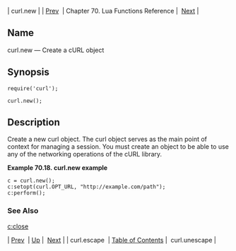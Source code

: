 | curl.new |
| [Prev](lua.ref.curl.escape)  | Chapter 70. Lua Functions Reference |  [Next](lua.ref.curl.unescape) |

<a name="lua.ref.curl.new"></a>
## Name

curl.new — Create a cURL object

<a name="idp15663536"></a>
## Synopsis

`require('curl');`

`curl.new();`

<a name="idp15666496"></a>
## Description

Create a new curl object. The curl object serves as the main point of context for managing a session. You must create an object to be able to use any of the networking operations of the cURL library.

<a name="lua.ref.curl.new.example"></a>

**Example 70.18. curl.new example**

```
c = curl.new();
c:setopt(curl.OPT_URL, "http://example.com/path");
c:perform();
```

<a name="idp15670528"></a>
### See Also

[c:close](lua.ref.curl.c_close "c:close")

| [Prev](lua.ref.curl.escape)  | [Up](lua.function.details) |  [Next](lua.ref.curl.unescape) |
| curl.escape  | [Table of Contents](index) |  curl.unescape |

